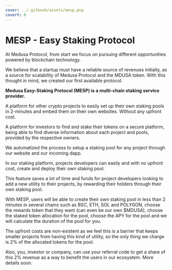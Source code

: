 ```yaml
---
cover: ../.gitbook/assets/mesp.png
coverY: 0
---
```


# MESP - Easy Staking Protocol

At Medusa Protocol, from start we focus on pursuing different opportunities powered by blockchain technology.

We believe that a startup must have a reliable source of revenues initially, as a source for scalability of Medusa Protocol and the MDUSA token. With this thought in mind, we created our first available protocol.

**Medusa Easy-Staking Protocol (MESP) is a multi-chain staking service provider.**&#x20;

A platform for other crypto projects to easily set up their own staking pools in 2-minutes and embed them on their own websites. Without any upfront cost.

A platform for investors to find and stake their tokens on a secure platform, being able to find diverse information about each project and pools, provided by the respective owners.

We automatized the process to setup a staking pool for any project through our website and our incoming dapp.

In our staking platform, projects developers can easily and with no upfront cost, create and deploy their own staking pool.&#x20;

This feature saves a lot of time and funds for project developers looking to add a new utility to their projects, by rewarding their holders through their own staking pool.

With MESP, users will be able to create their own staking pool in less than 2 minutes in several chains such as BSC, ETH, SOL and POLYGON, choose the rewards token that they want (can even be our own $MDUSA), choose the staked token allocation for the pool, choose the APY for the pool and we will calculate the duration of the pool for you.

The upfront costs are non-existent as we feel this is a barrier that keeps smaller projects from having this kind of utility, so the only thing we charge is 2% of the allocated tokens for the pool.

Also, you, investor or company, can use your referral code to get a share of this 2% revenue as a way to benefit the users in our ecosystem. More details soon.

